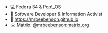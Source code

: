 - 💻 Fedora 34 & Pop!_OS
- 👀 Software Developer & Information Activist
- 🔗 https://mrbeebenson.github.io
- ✉️ Matrix: [@mrbeebenson:matrix.org](https://matrix.to/#/@mrbeebenson:matrix.org)


<!---
:o hello there
--->
